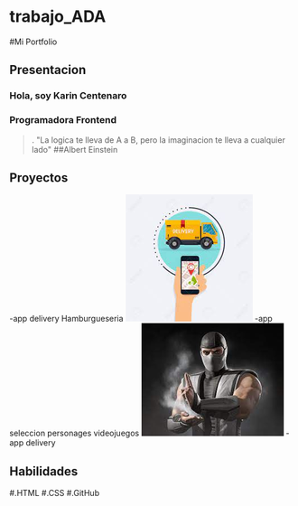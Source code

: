 # trabajo_ADA
#Mi Portfolio
## Presentacion 
### Hola, soy Karin Centenaro
### Programadora Frontend

>. "La logica te lleva de A a B, pero la imaginacion te lleva a cualquier lado" 
##Albert Einstein
## Proyectos 
-app delivery Hamburgueseria
![imagen platos con hamburguer](delivery.jfif)
-app seleccion personages videojuegos
![imagen guerrero videojuegos](smoke.jfif)
-app delivery 
## Habilidades 
#.HTML
#.CSS
#.GitHub


